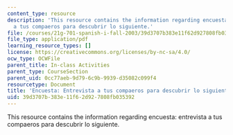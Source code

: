 ```yaml
---
content_type: resource
description: 'This resource contains the information regarding encuesta: entrevista
  a tus compaeros para descubrir lo siguiente.'
file: /courses/21g-701-spanish-i-fall-2003/39d3707b383e11f62d927808fb035392_MIT21G_701F03_22encues.pdf
file_type: application/pdf
learning_resource_types: []
license: https://creativecommons.org/licenses/by-nc-sa/4.0/
ocw_type: OCWFile
parent_title: In-class Activities
parent_type: CourseSection
parent_uid: 0cc77aeb-9d79-6c9b-9939-d35082c099f4
resourcetype: Document
title: 'Encuesta: Entrevista a tus compaeros para descubrir lo siguiente'
uid: 39d3707b-383e-11f6-2d92-7808fb035392
---
```

This resource contains the information regarding encuesta: entrevista a tus compaeros para descubrir lo siguiente.